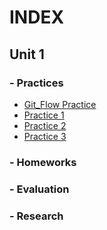 # INDEX 
## Unit 1
### -    Practices
   -  [Git_Flow Practice]
   -  [Practice 1]
   -  [Practice 2]
   -  [Practice 3]
  
### -    Homeworks
### -    Evaluation
### -    Research


[Git_Flow Practice]:https://github.com/Luis-Alonso18/Data_Mining/blob/unidad_1/practices/practice_git_flow/git_flow.md
[Practice 1]:https://github.com/Luis-Alonso18/Data_Mining/blob/unidad_1/practices/practice_1.md
[Practice 2]:https://github.com/Luis-Alonso18/Data_Mining/blob/unidad_1/practices/practice_2/practice_2.md
[Practice 3]:https://github.com/Luis-Alonso18/Data_Mining/blob/unidad_1/practices/practice_3/practice_3.md
